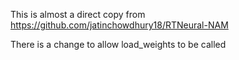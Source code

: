 This is almost a direct copy from https://github.com/jatinchowdhury18/RTNeural-NAM

There is a change to allow load_weights to be called
